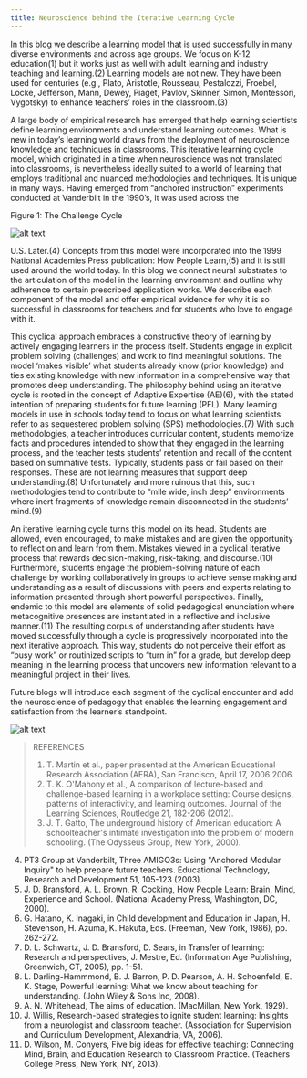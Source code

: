 ```yaml
---
title: Neuroscience behind the Iterative Learning Cycle
---
```


In this blog we describe a learning model that is used successfully in many diverse environments and across age groups. We focus on K-12 education(1) but it works just as well with adult learning and industry teaching and learning.(2) Learning models are not new. They have been used for centuries (e.g., Plato, Aristotle, Rousseau, Pestalozzi, Froebel, Locke, Jefferson, Mann, Dewey, Piaget, Pavlov, Skinner, Simon, Montessori, Vygotsky) to enhance teachers’ roles in the classroom.(3)

<!-- more --> 

A large body of empirical research has emerged that help learning scientists define learning environments and understand learning outcomes. What is new in today’s learning world draws from the deployment of neuroscience knowledge and techniques in classrooms. This iterative learning cycle model, which originated in a time when neuroscience was not translated into classrooms, is nevertheless ideally suited to a world of learning that employs traditional and nuanced methodologies and techniques. It is unique in many ways. Having emerged from “anchored instruction” experiments conducted at Vanderbilt in the 1990’s, it was used across the 

Figure 1: The Challenge Cycle

![alt text](/assets/images/cycle.png "NED Learning Cycle")

U.S. Later.(4) Concepts from this model were incorporated into the 1999 National Academies Press publication: How People Learn,(5) and it is still used around the world today.  In this blog we connect neural substrates to the articulation of the model in the learning environment and outline why adherence to certain prescribed application works. We describe each component of the model and offer empirical evidence for why it is so successful in classrooms for teachers and for students who love to engage with it.

This cyclical approach embraces a constructive theory of learning by actively engaging learners in the process itself. Students engage in explicit problem solving (challenges) and work to find meaningful solutions. The model ‘makes visible’ what students already know (prior knowledge) and ties existing knowledge with new information in a comprehensive way that promotes deep understanding. The philosophy behind using an iterative cycle is rooted in the concept of Adaptive Expertise (AE)(6), with the stated intention of preparing students for future learning (PFL). Many learning models in use in schools today tend to focus on what learning scientists refer to as sequestered problem solving (SPS) methodologies.(7) With such methodologies, a teacher introduces curricular content, students memorize facts and procedures intended to show that they engaged in the learning process, and the teacher tests students’ retention and recall of the content based on summative tests. Typically, students pass or fail based on their responses. These are not learning measures that support deep understanding.(8) Unfortunately and more ruinous that this, such methodologies tend to contribute to “mile wide, inch deep” environments where inert fragments of knowledge remain disconnected in the students’ mind.(9)

An iterative learning cycle turns this model on its head. Students are allowed, even encouraged, to make mistakes and are given the opportunity to reflect on and learn from them. Mistakes viewed in a cyclical iterative process that rewards decision-making, risk-taking, and discourse.(10) Furthermore, students engage the problem-solving nature of each challenge by working collaboratively in groups to achieve sense making and understanding as a result of discussions with peers and experts relating to information presented through short powerful perspectives. Finally, endemic to this model are elements of solid pedagogical enunciation where metacognitive presences are instantiated in a reflective and inclusive manner.(11) The resulting corpus of understanding after students have moved successfully through a cycle is progressively incorporated into the next iterative approach. This way, students do not perceive their effort as “busy work” or routinized scripts to “turn in” for a grade, but develop deep meaning in the learning process that uncovers new information relevant to a meaningful project in their lives. 

Future blogs will introduce each segment of the cyclical encounter and add the neuroscience of pedagogy that enables the learning engagement and satisfaction from the learner’s standpoint.

![alt text](/assets/images/segments.png "NED Learning Segments")

> REFERENCES
> 1.	T. Martin et al., paper presented at the American Educational Research Association (AERA), San Francisco, April 17, 2006 2006.
> 2.	T. K. O'Mahony et al., A comparison of lecture-based and challenge-based learning in a workplace setting: Course designs, patterns of interactivity, and learning outcomes. Journal of the Learning Sciences, Routledge 21, 182-206 (2012).
> 3.	J. T. Gatto, The underground history of American education: A schoolteacher's intimate investigation into the problem of modern schooling.  (The Odysseus Group, New York, 2000).
4.	PT3 Group at Vanderbilt, Three AMIGO3s: Using "Anchored Modular Inquiry" to help prepare future teachers. Educational Technology, Research and Development 51, 105-123 (2003).
5.	J. D. Bransford, A. L. Brown, R. Cocking, How People Learn: Brain, Mind, Experience and School.  (National Academy Press, Washington, DC, 2000).
6.	G. Hatano, K. Inagaki, in Child development and Education in Japan, H. Stevenson, H. Azuma, K. Hakuta, Eds. (Freeman, New York, 1986), pp. 262-272.
7.	D. L. Schwartz, J. D. Bransford, D. Sears, in Transfer of learning: Research and perspectives, J. Mestre, Ed. (Information Age Publishing, Greenwich, CT, 2005), pp. 1-51.
8.	L. Darling-Hammmond, B. J. Barron, P. D. Pearson, A. H. Schoenfeld, E. K. Stage, Powerful learning: What we know about teaching for understanding.  (John Wiley & Sons Inc, 2008).
9.	A. N. Whitehead, The aims of education.  (MacMillan, New York, 1929).
10.	J. Willis, Research-based strategies to ignite student learning: Insights from a neurologist and classroom teacher.  (Association for Supervision and Curriculum Development, Alexandria, VA, 2006).
11.	D. Wilson, M. Conyers, Five big ideas for effective teaching: Connecting Mind, Brain, and Education Research to Classroom Practice.  (Teachers College Press, New York, NY, 2013).